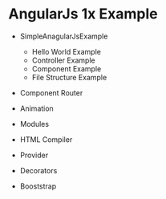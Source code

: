 # AngularJs 1x Example
* SimpleAnagularJsExample
	* Hello World Example
	* Controller Example
	* Component Example
	* File Structure Example


* Component Router
* Animation
* Modules
* HTML Compiler
* Provider
* Decorators
* Booststrap